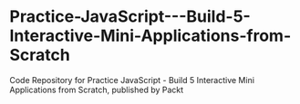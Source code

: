 # Practice-JavaScript---Build-5-Interactive-Mini-Applications-from-Scratch
Code Repository for Practice JavaScript - Build 5 Interactive Mini Applications from Scratch, published by Packt
